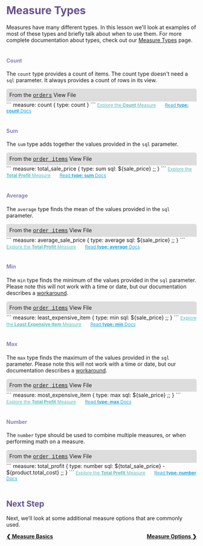 <h1 style="color:rgb(100,81,138)">Measure Types</h1>

Measures have many different types. In this lesson we'll look at examples of most of these types and briefly talk about when to use them. For more complete documentation about types, check out our [Measure Types](https://docs.looker.com/reference/field-reference/measure-type-reference) page.<br /><br />

<h4 style="color:rgb(141,127,185)">Count</h4>

The `count` type provides a count of items. The count type doesn't need a `sql` parameter. It always provides a count of rows in its view.

<div style="border-radius:5px 5px 0 0;padding:8px;background-color:rgb(221,221,221);">
 From the <a href="https://learn.looker.com/projects/e-commerce/files/orders.view.lkml" style="font-family:Monaco,Menlo,Consolas,Courier New,monospace;">orders</a> View File</a>
</div>
```
measure: count {
  type: count
}
```
<a style="color:rgb(87,190,190);font-size:12px;margin-right:20px;" href="https://learn.looker.com/explore/e_commerce/orders?qid=scD756LkuuL0XcTyHHyGtZ" target="_blank"><i class="fa fa-search"></i> Explore the <b>Count</b> Measure</a> <a style="color:rgb(32,165,222);font-size:12px;" href="https://docs.looker.com/reference/field-reference/measure-type-reference#count" target="_blank"><i class="fa fa-file-text-o"></i> Read <b>type: count</b> Docs</a><br /><br />

<h4 style="color:rgb(141,127,185)">Sum</h4>

The `sum` type adds together the values provided in the `sql` parameter.

<div style="border-radius:5px 5px 0 0;padding:8px;background-color:rgb(221,221,221);">
 From the <a href="https://learn.looker.com/projects/e-commerce/files/order_items.view.lkml" style="font-family:Monaco,Menlo,Consolas,Courier New,monospace;">order_items</a> View File</a>
</div>
```
measure: total_sale_price {
  type: sum
  sql: ${sale_price} ;;
}
```
<a style="color:rgb(87,190,190);font-size:12px;margin-right:20px;" href="https://learn.looker.com/explore/e_commerce/order_items?qid=ngfYyTLCYM870HFLAJamwm" target="_blank"><i class="fa fa-search"></i> Explore the <b>Total Profit</b> Measure</a> <a style="color:rgb(32,165,222);font-size:12px;" href="https://docs.looker.com/reference/field-reference/measure-type-reference#sum" target="_blank"><i class="fa fa-file-text-o"></i> Read <b>type: sum</b> Docs</a><br /><br />

<h4 style="color:rgb(141,127,185)">Average</h4>

The `average` type finds the mean of the values provided in the `sql` parameter.

<div style="border-radius:5px 5px 0 0;padding:8px;background-color:rgb(221,221,221);">
 From the <a href="https://learn.looker.com/projects/e-commerce/files/order_items.view.lkml" style="font-family:Monaco,Menlo,Consolas,Courier New,monospace;">order_items</a> View File</a>
</div>
```
measure: average_sale_price {
  type: average
  sql: ${sale_price} ;;
}
```
<a style="color:rgb(87,190,190);font-size:12px;margin-right:20px;" href="https://learn.looker.com/explore/e_commerce/order_items?qid=6WdS06pnGsfQBvIHSVbO7o" target="_blank"><i class="fa fa-search"></i> Explore the <b>Total Profit</b> Measure</a> <a style="color:rgb(32,165,222);font-size:12px;" href="https://docs.looker.com/reference/field-reference/measure-type-reference#average" target="_blank"><i class="fa fa-file-text-o"></i> Read <b>type: average</b> Docs</a><br /><br />

<h4 style="color:rgb(141,127,185)">Min</h4>

The `min` type finds the minimum of the values provided in the `sql` parameter. Please note this will not work with a time or date, but our documentation describes a [workaround](https://docs.looker.com/reference/field-reference/measure-type-reference#date).

<div style="border-radius:5px 5px 0 0;padding:8px;background-color:rgb(221,221,221);">
 From the <a href="https://learn.looker.com/projects/e-commerce/files/order_items.view.lkml" style="font-family:Monaco,Menlo,Consolas,Courier New,monospace;">order_items</a> View File</a>
</div>
```
measure: least_expensive_item {
  type: min
  sql: ${sale_price} ;;
}
```
<a style="color:rgb(87,190,190);font-size:12px;margin-right:20px;" href="https://learn.looker.com/explore/e_commerce/order_items?qid=tWbuDRohCLFD7UUSJhSDIW" target="_blank"><i class="fa fa-search"></i> Explore the <b>Least Expensive Item</b> Measure</a> <a style="color:rgb(32,165,222);font-size:12px;" href="https://docs.looker.com/reference/field-reference/measure-type-reference#min" target="_blank"><i class="fa fa-file-text-o"></i> Read <b>type: min</b> Docs</a><br /><br />

<h4 style="color:rgb(141,127,185)">Max</h4>

The `max` type finds the maximum of the values provided in the `sql` parameter. Please note this will not work with a time or date, but our documentation describes a [workaround](https://docs.looker.com/reference/field-reference/measure-type-reference#date).

<div style="border-radius:5px 5px 0 0;padding:8px;background-color:rgb(221,221,221);">
 From the <a href="https://learn.looker.com/projects/e-commerce/files/order_items.view.lkml" style="font-family:Monaco,Menlo,Consolas,Courier New,monospace;">order_items</a> View File</a>
</div>
```
measure: most_expensive_item {
  type: max
  sql: ${sale_price} ;;
}
```
<a style="color:rgb(87,190,190);font-size:12px;margin-right:20px;" href="https://learn.looker.com/explore/e_commerce/order_items?qid=vRtljLJ7mIrq25ybNkgiKk" target="_blank"><i class="fa fa-search"></i> Explore the <b>Total Profit</b> Measure</a> <a style="color:rgb(32,165,222);font-size:12px;" href="https://docs.looker.com/reference/field-reference/measure-type-reference#max" target="_blank"><i class="fa fa-file-text-o"></i> Read <b>type: max</b> Docs</a><br /><br />

<h4 style="color:rgb(141,127,185)">Number</h4>

The `number` type should be used to combine multiple measures, or when performing math on a measure.

<div style="border-radius:5px 5px 0 0;padding:8px;background-color:rgb(221,221,221);">
 From the <a href="https://learn.looker.com/projects/e-commerce/files/order_items.view.lkml" style="font-family:Monaco,Menlo,Consolas,Courier New,monospace;">order_items</a> View File</a>
</div>
```
measure: total_profit {
  type: number
  sql: ${total_sale_price} - ${product.total_cost} ;;
}
```
<a style="color:rgb(87,190,190);font-size:12px;margin-right:20px;" href="https://learn.looker.com/explore/e_commerce/order_items?qid=6MdgO656En8m33e7b33Pkq" target="_blank"><i class="fa fa-search"></i> Explore the <b>Total Profit</b> Measure</a> <a style="color:rgb(32,165,222);font-size:12px;" href="https://docs.looker.com/reference/field-reference/measure-type-reference#number" target="_blank"><i class="fa fa-file-text-o"></i> Read <b>type: number</b> Docs</a><br /><br />


<h2 style="color:rgb(100,81,138)">Next Step</h2>

Next, we’ll look at some additional measure options that are commonly used.

<div style="float:left;font-weight:bold;">
  <a href="https://learn.looker.com/projects/e-commerce/files/08_measure_basics.md">&#10094; Measure Basics</a>
</div>

<div style="float:right;font-weight:bold;">
  <a href="https://learn.looker.com/projects/e-commerce/files/10_measure_options.md">Measure Options &#10095;</a>
</div>